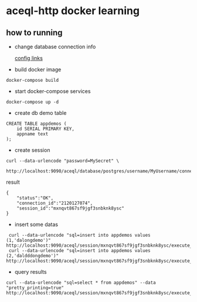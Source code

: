 # aceql-http docker learning

## how to running

* change database connection info

  [config links](https://github.com/kawansoft/aceql-http#configure-jdbc-parameters-in-aceql-serverproperties-file)


* build docker image

```code
docker-compose build
```

* start docker-compose services

```code
docker-compose up -d
```

* create db demo table

```code
CREATE TABLE appdemos (
    id SERIAL PRIMARY KEY,
    appname text
);
```

* create session

```code
curl --data-urlencode "password=MySecret" \
 http://localhost:9090/aceql/database/postgres/username/MyUsername/connect
```
result

```code
{
    "status":"OK",
    "connection_id":"2120127074",
    "session_id":"mxnqvt867sf9jgf3snbknk8ysc"
}
```
* insert some datas

```code
 curl --data-urlencode "sql=insert into appdemos values (1,'dalongdemo')" http://localhost:9090/aceql/session/mxnqvt867sf9jgf3snbknk8ysc/execute_update
 curl --data-urlencode "sql=insert into appdemos values (2,'daldddongdemo')" http://localhost:9090/aceql/session/mxnqvt867sf9jgf3snbknk8ysc/execute_update
 ```
* query results

```code
curl --data-urlencode "sql=select * from appdemos" --data "pretty_printing=true" http://localhost:9090/aceql/session/mxnqvt867sf9jgf3snbknk8ysc/execute_query
```